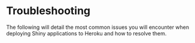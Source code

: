 # Troubleshooting

The following will detail the most common issues you will encounter when deploying Shiny applications to Heroku and how to resolve them.